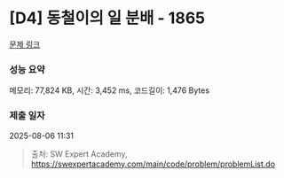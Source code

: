 # [D4] 동철이의 일 분배 - 1865 

[문제 링크](https://swexpertacademy.com/main/code/problem/problemDetail.do?contestProbId=AV5LuHfqDz8DFAXc) 

### 성능 요약

메모리: 77,824 KB, 시간: 3,452 ms, 코드길이: 1,476 Bytes

### 제출 일자

2025-08-06 11:31



> 출처: SW Expert Academy, https://swexpertacademy.com/main/code/problem/problemList.do